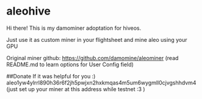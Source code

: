 # aleohive

Hi there! This is my damominer adoptation for hiveos.

Just use it as custom miner in your flightsheet and mine aleo using your GPU

Original miner github: https://github.com/damomine/aleominer (read README.md to learn options for User Config field)

##Donate 
If it was helpful for you :) aleo1yw4ylrrl890h36r6f2jh5pwjxn2hxkmqas4m5um6wygmll0cjvgshhdvm4 (just set up your miner at this address while testnet :3 )

